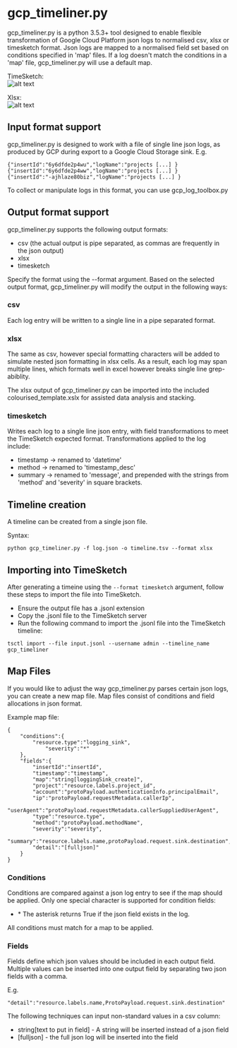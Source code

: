 # gcp_timeliner.py  
gcp_timeliner.py is a python 3.5.3+ tool designed to enable flexible transformation of Google Cloud Platform json logs to normalised csv, xlsx or timesketch format. Json logs are mapped to a normalised field set based on conditions specified in 'map' files. If a log doesn't match the conditions in a 'map' file, gcp_timeliner.py will use a default map.

TimeSketch:  
![alt text](https://i.ibb.co/JFjjBbJ/Screen-Shot-2019-10-03-at-9-10-36-am.png "TimeSketch Example")

Xlsx:  
![alt text](https://i.ibb.co/4YckcwH/bbb.png "Timeline example")

## Input format support
gcp_timeliner.py is designed to work with a file of single line json logs, as produced by GCP during export to a Google Cloud Storage sink. E.g.
```
{"insertId":"6y6dfde2p4wu","logName":"projects [...] }
{"insertId":"6y6dfde2p4ww","logName":"projects [...] }
{"insertId":"-ajhlaze80biz","logName":"projects [...] }
```

To collect or manipulate logs in this format, you can use gcp_log_toolbox.py

## Output format support
gcp_timeliner.py supports the following output formats:
* csv (the actual output is pipe separated, as commas are frequently in the json output)
* xlsx
* timesketch

Specify the format using the --format argument. Based on the selected output format, gcp_timeliner.py will modify the output in the following ways:

### csv
Each log entry will be written to a single line in a pipe separated format.

### xlsx
The same as csv, however special formatting characters will be added to simulate nested json formatting in xlsx cells. As a result, each log may span multiple lines, which formats well in excel however breaks single line grep-abiblity.

The xlsx output of gcp_timeliner.py can be imported into the included colourised_template.xslx for assisted data analysis and stacking.

### timesketch
Writes each log to a single line json entry, with field transformations to meet the TimeSketch expected format. Transformations applied to the log include:
* timestamp -> renamed to 'datetime'  
* method -> renamed to 'timestamp_desc'  
* summary -> renamed to 'message', and prepended with the strings from 'method' and 'severity' in square brackets.

## Timeline creation
A timeline can be created from a single json file.  

Syntax:  
```
python gcp_timeliner.py -f log.json -o timeline.tsv --format xlsx
```

## Importing into TimeSketch
After generating a timeine using the `--format timesketch` argument, follow these steps to import the file into TimeSketch.

* Ensure the output file has a .jsonl extension
* Copy the .jsonl file to the TimeSketch server
* Run the following command to import the .jsonl file into the TimeSketch timeline:
```
tsctl import --file input.jsonl --username admin --timeline_name gcp_timeliner
```

## Map Files
If you would like to adjust the way gcp_timeliner.py parses certain json logs, you can create a new map file. Map files consist of conditions and field allocations in json format.

Example map file:
```
{
	"conditions":{
		"resource.type":"logging_sink",  
        	"severity":"*"
	},
	"fields":{
		"insertId":"insertId",
		"timestamp":"timestamp",
		"map":"string[loggingSink_create]",
		"project":"resource.labels.project_id",
		"account":"protoPayload.authenticationInfo.principalEmail",
		"ip":"protoPayload.requestMetadata.callerIp",
		"userAgent":"protoPayload.requestMetadata.callerSuppliedUserAgent",
		"type":"resource.type",
		"method":"protoPayload.methodName",
		"severity":"severity",
		"summary":"resource.labels.name,protoPayload.request.sink.destination",
		"detail":"[fulljson]"
	}
}
```

### Conditions
Conditions are compared against a json log entry to see if the map should be applied. Only one special character is supported for condition fields:

* \*  The asterisk returns True if the json field exists in the log.

All conditions must match for a map to be applied.

### Fields
Fields define which json values should be included in each output field. Multiple values can be inserted into one output field by separating two json fields with a comma.

E.g.
```
"detail":"resource.labels.name,ProtoPayload.request.sink.destination"
```

The following techniques can input non-standard values in a csv column:
* string[text to put in field]  - A string will be inserted instead of a json field
* [fulljson] - the full json log will be inserted into the field
